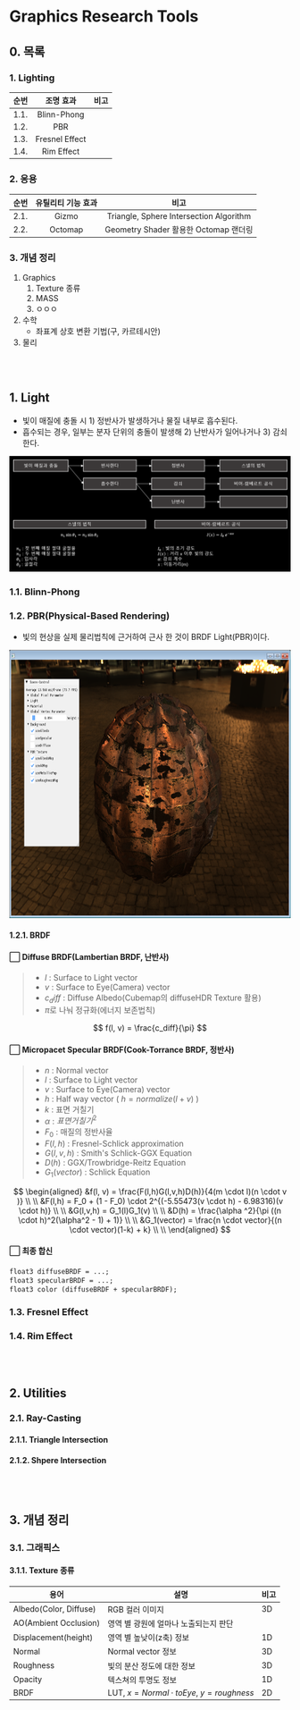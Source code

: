 # Graphics Research Tools
## 0. 목록
### 1. Lighting

| 순번 | 조명 효과 |  비고 | 
| :---: |:---:|:---:| 
| 1.1. | Blinn-Phong |  | 
| 1.2. | PBR |  | 
| 1.3. | Fresnel Effect |  | 
| 1.4. | Rim Effect |  | 

### 2. 응용

| 순번 | 유틸리티 기능 효과 |  비고 | 
|:------------:|:----:|:----:| 
| 2.1. | Gizmo | Triangle, Sphere Intersection Algorithm | 
| 2.2. | Octomap | Geometry Shader 활용한 Octomap 랜더링 | 

### 3. 개념 정리

1. Graphics
    1. Texture 종류
    2. MASS
    3. ㅇㅇㅇ
2. 수학
    - 좌표계 상호 변환 기법(구, 카르테시안)
3. 물리

<br/>
<br/>

## 1. Light
- 빛이 매질에 충돌 시 1) 정반사가 발생하거나 물질 내부로 흡수된다. 
- 흡수되는 경우, 일부는 분자 단위의 충돌이 발생해 2) 난반사가 일어나거나 3) 감쇠한다.

<img src="./screenshot/LightTreePNG.PNG" />

### 1.1. Blinn-Phong

### 1.2. PBR(Physical-Based Rendering)
- 빛의 현상을 실제 물리법칙에 근거하여 근사 한 것이 BRDF Light(PBR)이다.

<img src="./screenshot/PBR.png" width="680" height="480"/>

#### 1.2.1. BRDF
#### ⬜ Diffuse BRDF(Lambertian BRDF, 난반사)
>- $l$ : Surface to Light vector
>- $v$ : Surface to Eye(Camera) vector
>- $c_diff$ : Diffuse Albedo(Cubemap의 diffuseHDR Texture 활용)
>- $\pi$로 나눠 정규화(에너지 보존법칙)

$$ f(l, v)  = \frac{c_diff}{\pi} $$

#### ⬜ Micropacet Specular BRDF(Cook-Torrance BRDF, 정반사)

>- $n$ : Normal vector
>- $l$ : Surface to Light vector
>- $v$ : Surface to Eye(Camera) vector
>- $h$ : Half way vector ( ${h = normalize(l + v)}$ )
>- $k$ : 표면 거칠기
>- $\alpha$ : ${표면 거칠기^2}$
>- $F_0$ : 매질의 정반사율
>- $F(l,h)$ : Fresnel-Schlick approximation
>- $G(l,v,h)$ : Smith's Schlick-GGX Equation
>- $D(h)$ : GGX/Trowbridge-Reitz Equation
>- $G_1(vector)$ : Schlick Equation

$$ 
\begin{aligned}
&f(l, v)  = \frac{F(l,h)G(l,v,h)D(h)}{4(m \cdot l)(n \cdot v )} \\ \\ 
&F(l,h) = F_0 + (1 - F_0) \cdot 2^{(-5.55473(v \cdot h) - 6.98316)(v \cdot h)} \\ \\
&G(l,v,h) = G_1(l)G_1(v)  \\ \\
&D(h) = \frac{\alpha ^2}{\pi ((n \cdot h)^2(\alpha^2 - 1) + 1)} \\ \\
&G_1(vector) = \frac{n \cdot vector}{(n \cdot vector)(1-k) + k} \\ \\
\end{aligned}
$$

#### ⬜ 최종 합신
```hlsl
float3 diffuseBRDF = ...;
float3 specularBRDF = ...;
float3 color (diffuseBRDF + specularBRDF);
```

### 1.3. Fresnel Effect

### 1.4. Rim Effect

<br/>
<br/>

## 2. Utilities
### 2.1. Ray-Casting
#### 2.1.1. Triangle Intersection

#### 2.1.2. Shpere Intersection

<br/>
<br/>

## 3. 개념 정리
### 3.1. 그래픽스
#### 3.1.1. Texture 종류

| 용어 | 설명 | 비고 | 
|---|---|---|
| Albedo(Color, Diffuse) | RGB 컬러 이미지 | 3D | 
| AO(Ambient Occlusion) | 영역 별 광원에 얼마나 노출되는지 판단 |  | 
| Displacement(height) | 영역 별 높낮이(z축) 정보 | 1D | 
| Normal | Normal vector 정보 | 3D | 
| Roughness | 빛의 분산 정도에 대한 정보 | 3D | 
| Opacity | 텍스쳐의 투명도 정보 | 1D | 
| BRDF | LUT, $x=Normal \cdot toEye$, $y=roughness$ | 2D | 


